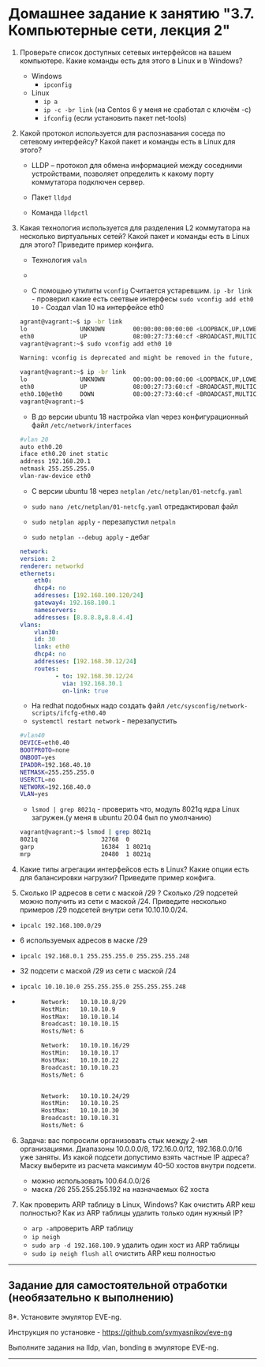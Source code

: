 # Домашнее задание к занятию "3.7. Компьютерные сети, лекция 2"

1. Проверьте список доступных сетевых интерфейсов на вашем компьютере. Какие команды есть для этого в Linux и в Windows?

	- Windows
		- `ipconfig`
	- Linux
		- `ip a`
		- `ip -c -br link` (на Centos 6 у меня не сработал с ключём -с)
		- `ifconfig` (если установить пакет net-tools)

2. Какой протокол используется для распознавания соседа по сетевому интерфейсу? Какой пакет и команды есть в Linux для этого?

	- LLDP – протокол для обмена информацией между соседними устройствами, 
позволяет определить к какому порту коммутатора подключен сервер.

	- Пакет `lldpd`
	- Команда `lldpctl`

3. Какая технология используется для разделения L2 коммутатора на несколько виртуальных сетей? Какой пакет и команды есть в Linux для этого? Приведите пример конфига.

	- Технология `valn`
	- 

	- С помощью утилиты `vconfig` Считается устаревшим.
	`ip -br link` - проверил какие есть сеетвые интерфесы
	`sudo vconfig add eth0 10` - Создал vlan 10 на интерфейсе eth0
	```bash
	agrant@vagrant:~$ ip -br link
	lo               UNKNOWN        00:00:00:00:00:00 <LOOPBACK,UP,LOWER_UP> 
	eth0             UP             08:00:27:73:60:cf <BROADCAST,MULTICAST,UP,LOWER_UP> 
	vagrant@vagrant:~$ sudo vconfig add eth0 10

	Warning: vconfig is deprecated and might be removed in the future, please migrate to ip(route2) as soon as possible!

	vagrant@vagrant:~$ ip -br link
	lo               UNKNOWN        00:00:00:00:00:00 <LOOPBACK,UP,LOWER_UP> 
	eth0             UP             08:00:27:73:60:cf <BROADCAST,MULTICAST,UP,LOWER_UP> 
	eth0.10@eth0     DOWN           08:00:27:73:60:cf <BROADCAST,MULTICAST> 
	vagrant@vagrant:~$ 

	```

	- В до версии ubuntu 18 настройка vlan через конфигурационный файл `/etc/network/interfaces`
	```bash
	#vlan 20
	auto eth0.20
	iface eth0.20 inet static
	address 192.168.20.1
	netmask 255.255.255.0
	vlan-raw-device eth0
	```
	- С версии ubuntu 18 через `netplan` `/etc/netplan/01-netcfg.yaml`

	- `sudo nano /etc/netplan/01-netcfg.yaml` отредактировал файл
	- `sudo netplan apply` - перезапустил `netpaln`
	- `sudo netplan --debug apply` - дебаг

	```yaml
	network:
	version: 2
	renderer: networkd
	ethernets:
	    eth0:
        dhcp4: no
        addresses: [192.168.100.120/24]
	    gateway4: 192.168.100.1
	    nameservers:
	    addresses: [8.8.8.8,8.8.4.4]
	vlans:
	    vlan30:
	    id: 30
	    link: eth0
	    dhcp4: no
	    addresses: [192.168.30.12/24]
	    routes:
	          - to: 192.168.30.12/24
	            via: 192.168.30.1
	            on-link: true
	```

	- На redhat подобных надо создать файл `/etc/sysconfig/network-scripts/ifcfg-eth0.40`
	- `systemctl restart network` - перезапустить 
	```bash
	#vlan40
	DEVICE=eth0.40
	BOOTPROTO=none
	ONBOOT=yes
	IPADDR=192.168.40.10
	NETMASK=255.255.255.0
	USERCTL=no
	NETWORK=192.168.40.0
	VLAN=yes
	```


	- `lsmod | grep 8021q` - проверить что, модуль 8021q ядра Linux загружен.(у меня в ubuntu 20.04 был по умолчанию)
	```bash
	vagrant@vagrant:~$ lsmod | grep 8021q
	8021q                  32768  0
	garp                   16384  1 8021q
	mrp                    20480  1 8021q
	```

4. Какие типы агрегации интерфейсов есть в Linux? Какие опции есть для балансировки нагрузки? Приведите пример конфига.



5. Сколько IP адресов в сети с маской /29 ? Сколько /29 подсетей можно получить из сети с маской /24. Приведите несколько примеров /29 подсетей внутри сети 10.10.10.0/24.

- `ipcalc 192.168.100.0/29`
- 6 используемых адресов в маске /29

- `ipcalc 192.168.0.1 255.255.255.0 255.255.255.248`
- 32 подсети с маской /29 из сети с маской /24

- `ipcalc 10.10.10.0 255.255.255.0 255.255.255.248`
- ```bash
		Network:   10.10.10.8/29 
		HostMin:   10.10.10.9 
		HostMax:   10.10.10.14
		Broadcast: 10.10.10.15
		Hosts/Net: 6

		Network:   10.10.10.16/29
		HostMin:   10.10.10.17
		HostMax:   10.10.10.22
		Broadcast: 10.10.10.23
		Hosts/Net: 6


		Network:   10.10.10.24/29
		HostMin:   10.10.10.25
		HostMax:   10.10.10.30
		Broadcast: 10.10.10.31
		Hosts/Net: 6
  ```

6. Задача: вас попросили организовать стык между 2-мя организациями. Диапазоны 10.0.0.0/8, 172.16.0.0/12, 192.168.0.0/16 уже заняты. Из какой подсети допустимо взять частные IP адреса? Маску выберите из расчета максимум 40-50 хостов внутри подсети.

	- можно использовать 100.64.0.0/26 
	- маска /26 255.255.255.192 на назначаемых 62 хоста 


7. Как проверить ARP таблицу в Linux, Windows? Как очистить ARP кеш полностью? Как из ARP таблицы удалить только один нужный IP?

	- `arp -a`проверить ARP таблицу
	- `ip neigh`
	- `sudo arp -d 192.168.100.9` удалить один хост из ARP таблицы
	- `sudo ip neigh flush all` очистить ARP кеш полностью


 ---
## Задание для самостоятельной отработки (необязательно к выполнению)

 8*. Установите эмулятор EVE-ng.
 
 Инструкция по установке - https://github.com/svmyasnikov/eve-ng

 Выполните задания на lldp, vlan, bonding в эмуляторе EVE-ng.


 
 ---
